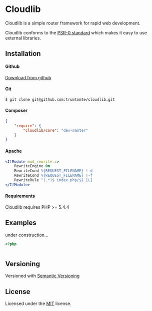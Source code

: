 # Cloudlib
Cloudlib is a simple router framework for rapid web development.

Cloudlib conforms to the [PSR-0 standard](https://github.com/php-fig/fig-standards/blob/master/accepted/PSR-0.md) which makes it easy to use external libraries.

## Installation

#### Github

[Download from github](https://github.com/trumtomte/cloudlib/downloads)


#### Git

`$ git clone git@github.com:trumtomte/cloudlib.git`


#### Composer

```json
{
    "require": {
        "cloudlib/core": "dev-master"
    }
}
```

#### Apache

```apache
<IfModule mod_rewrite.c>
    RewriteEngine On
    RewriteCond %{REQUEST_FILENAME} !-d
    RewriteCond %{REQUEST_FILENAME} !-f
    RewriteRule ^(.*)$ index.php/$1 [L]
</IfModule>
```

#### Requirements
Cloudlib requires PHP >= 5.4.4

## Examples

under construction...

```php
<?php



```

## Versioning

Versioned with [Semantic Versioning](http://semver.org/)

## License

Licensed under the [MIT](http://www.opensource.org/licenses/mit-license.php) license.
